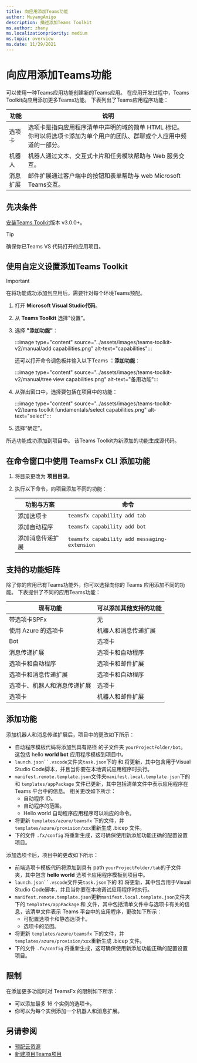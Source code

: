 ```yaml
---
title: 向应用添加Teams功能
author: MuyangAmigo
description: 描述添加Teams Toolkit
ms.author: zhany
ms.localizationpriority: medium
ms.topic: overview
ms.date: 11/29/2021
---
```


# <a name="add-capabilities-to-your-teams-apps"></a>向应用添加Teams功能

可以使用一种Teams应用功能创建新的Teams应用。 在应用开发过程中，Teams Toolkit向应用添加更多Teams功能。 下表列出了Teams应用程序功能：

|**功能**|**说明**|
|--------|-------------|
| 选项卡 |  选项卡是指向应用程序清单中声明的域的简单 HTML 标记。 你可以将选项卡添加为单个用户的团队、群聊或个人应用中频道的一部分。|
| 机器人 |  机器人通过文本、交互式卡片和任务模块帮助与 Web 服务交互。|
| 消息扩展 | 邮件扩展通过客户端中的按钮和表单帮助与 web Microsoft Teams交互。|

## <a name="prerequisite"></a>先决条件

[安装Teams Toolkit](https://marketplace.visualstudio.com/items?itemName=TeamsDevApp.ms-teams-vscode-extension)版本 v3.0.0+。

> [!TIP]
> 确保你已Teams VS 代码打开的应用项目。

## <a name="add-capabilities-using-teams-toolkit"></a>使用自定义设置添加Teams Toolkit

> [!IMPORTANT]
> 在将功能成功添加到应用后，需要针对每个环境Teams预配。

1. 打开 **Microsoft Visual Studio代码**。
1. 从 **Teams Toolkit** 选择"设置"。
1. 选择 **"添加功能"**：

    :::image type="content" source="../assets/images/teams-toolkit-v2/manual/add capabilities.png" alt-text="capabilities":::

   还可以打开命令调色板并输入以下Teams **：添加功能**： 
      
    :::image type="content" source="../assets/images/teams-toolkit-v2/manual/tree view capabilities.png" alt-text="备用功能":::

1. 从弹出窗口中，选择要包括在项目中的功能：

    :::image type="content" source="../assets/images/teams-toolkit-v2/teams toolkit fundamentals/select capabilities.png" alt-text="select":::

1. 选择“确定”。

所选功能成功添加到项目中。 该Teams Toolkit为新添加的功能生成源代码。

## <a name="add-capabilities-using-teamsfx-cli-in-command-window"></a>在命令窗口中使用 TeamsFx CLI 添加功能

1. 将目录更改为 **项目目录**。
1. 执行以下命令，向项目添加不同的功能：

   |功能与方案| 命令|
   |-----------------------|----------|
   |添加选项卡|`teamsfx capability add tab`|
   |添加自动程序|`teamsfx capability add bot`|
   |添加消息传递扩展|`teamsfx capability add messaging-extension`|

## <a name="supported-capabilities-matrix"></a>支持的功能矩阵

除了你的应用已有Teams功能外，你可以选择向你的 Teams 应用添加不同的功能。 下表提供了不同的应用Teams功能： 

|现有功能|可以添加其他支持的功能|
|--------------------|--------------------|
|带选项卡SPFx|无|
|使用 Azure 的选项卡|机器人和消息传递扩展|
|Bot|选项卡|
|消息传递扩展|选项卡和自动程序|
|选项卡和自动程序|选项卡和邮件扩展|
|选项卡和消息传递扩展|选项卡和自动程序|
|选项卡、机器人和消息传递扩展|选项卡|
|选项卡 |机器人和邮件扩展|

## <a name="add-capabilities"></a>添加功能

添加机器人和消息传递扩展后，项目中的更改如下所示：

- 自动程序模板代码将添加到具有路径 的子文件夹 `yourProjectFolder/bot`。 这包括 hello **world bot** 应用程序模板到项目中。
- `launch.json``.vscode`文件夹`task.json`下的 和 将更新，其中包含用于Visual Studio Code脚本，并且当你要在本地调试应用程序时执行。 
- `manifest.remote.template.json`文件夹`manifest.local.template.json`下的 和 `templates/appPackage` 文件已更新，其中包括清单文件中表示应用程序在 Teams 平台中的信息。 相关更改如下所示：
  - 自动程序 ID。
  - 自动程序的范围。
  - Hello world 自动程序应用程序可以响应的命令。
- 将更新 `templates/azure/teamsfx` 下的文件，并 `templates/azure/provision/xxx`重新生成 .bicep 文件。
- 下的文件 `.fx/config` 将重新生成，这可确保使用新添加功能正确的配置设置项目。

添加选项卡后，项目中的更改如下所示：

- 前端选项卡模板代码将添加到具有 path `yourProjectFolder/tab`的子文件夹，其中包含 **hello world** 选项卡应用程序模板到项目中。
- `launch.json``.vscode`文件夹`task.json`下的 和 将更新，其中包含用于Visual Studio Code脚本，并且当你要在本地调试应用程序时执行。 
- `manifest.remote.template.json`更新`manifest.local.template.json`文件夹下的 `templates/appPackage` 和 文件，其中包括清单文件中与选项卡有关的信息，该清单文件表示 Teams 平台中的应用程序，更改如下所示：
  - 可配置选项卡和静态选项卡。
  - 选项卡的范围。
- 将更新 `templates/azure/teamsfx` 下的文件，并 `templates/azure/provision/xxx`重新生成 .bicep 文件。
- 下的文件 `.fx/config` 将重新生成，这可确保使用新添加功能正确的配置设置项目。

## <a name="limitations"></a>限制

在添加更多功能时对 TeamsFx 的限制如下所示：

* 可以添加最多 16 个实例的选项卡。
* 你可以为每个实例添加一个机器人和消息扩展。

## <a name="see-also"></a>另请参阅

* [预配云资源](provision.md)
* [新建项目Teams项目](create-new-project.md)
